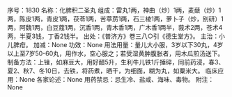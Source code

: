 序号：1830
名称：化脾积二圣丸
组成：雷丸1两，神曲（炒）1两，麦蘖（炒）1两，陈皮1两，青皮1两，茯苓1两，苦葶苈1两，石三棱1两，萝卜子（炒，别研）1两，阿魏1两，白豆蔻1两，沉香1两，青木香1两，广木香1两半，莪术2两，苍术4两，半夏3钱，丁香2钱半。
出处：《普济方》卷三八○引《德生堂方》。
主治：小儿脾疳。
加减：None
功效：None
用法用量：量儿大小服，3岁以下30丸，4岁以上至7岁50-60丸，用作水，空心服之；若受湿黄肿腹胀者，用木瓜煎汤送下。
制备方法：上锉，如麻豆大，用好醋5升，生利牛儿铁1斤捶碎，同前药浸，春3、夏2、秋7、冬10日，去铁，将药煮，晒干，为细面，糊为丸，如粟米大。
临床应用：None
各家论述：None
用药禁忌：忌生冷、盐咸、海味、毒物。
附注：None
